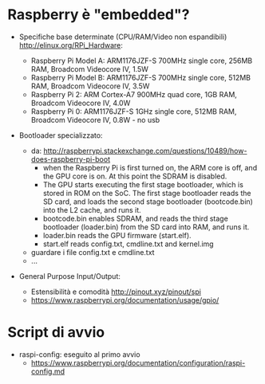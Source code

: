 # Raspberry è "embedded"?

- Specifiche base determinate (CPU/RAM/Video non espandibili) http://elinux.org/RPi_Hardware:
  - Raspberry Pi Model A: ARM1176JZF-S 700MHz single core, 256MB RAM, Broadcom Videocore IV, 1.5W
  - Raspberry Pi Model B: ARM1176JZF-S 700MHz single core, 512MB RAM, Broadcom Videocore IV, 3.5W
  - Raspberry Pi 2: ARM Cortex-A7 900MHz quad core, 1GB RAM, Broadcom Videocore IV, 4.0W
  - Raspberry Pi 0: ARM1176JZF-S 1GHz single core, 512MB RAM, Broadcom Videocore IV, 0.8W - no usb

- Bootloader specializzato:
  * da: http://raspberrypi.stackexchange.com/questions/10489/how-does-raspberry-pi-boot
    - when the Raspberry Pi is first turned on, the ARM core is off, and the GPU core is on. At this point the SDRAM is disabled.
    - The GPU starts executing the first stage bootloader, which is stored in ROM on the SoC. The first stage bootloader reads the SD card, and loads the second stage bootloader (bootcode.bin) into the L2 cache, and runs it.
    - bootcode.bin enables SDRAM, and reads the third stage bootloader (loader.bin) from the SD card into RAM, and runs it.
    - loader.bin reads the GPU firmware (start.elf).
    - start.elf reads config.txt, cmdline.txt and kernel.img
  - guardare i file config.txt e cmdline.txt
  - ...

- General Purpose Input/Output:
  - Estensibilità e comodità http://pinout.xyz/pinout/spi
  - https://www.raspberrypi.org/documentation/usage/gpio/

# Script di avvio

  - raspi-config: eseguito al primo avvio
    * https://www.raspberrypi.org/documentation/configuration/raspi-config.md


